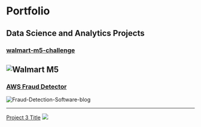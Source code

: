 # Portfolio

## Data Science and Analytics Projects
### [walmart-m5-challenge](https://github.com/additanwar/walmart-m5-challenge/blob/main/README.md)
![Walmart M5](https://user-images.githubusercontent.com/85642859/237031917-1129111c-e5a0-4231-9886-0341bb39d109.png)
---
### [AWS Fraud Detector](https://github.com/additanwar/AWS_Fraud_Detector/blob/main/README.md)
![Fraud-Detection-Software-blog](https://user-images.githubusercontent.com/85642859/237040030-3cfd5ddc-0d4b-4f2d-ae04-d7238fa1947c.gif)

---
[Project 3 Title](http://example.com/)
<img src="images/dummy_thumbnail.jpg?raw=true"/>

